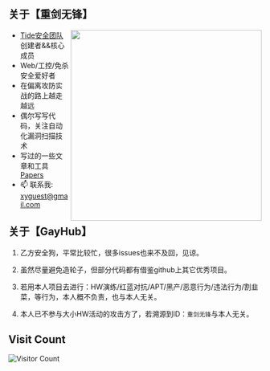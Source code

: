 ## 关于【重剑无锋】

<img align='right' src="https://github-readme-stats.vercel.app/api?username=tidesec&count_private=true&show_icons=true" width="380">

- [Tide安全团队](http://www.tidesec.com/) 创建者&&核心成员
- Web/工控/免杀 安全爱好者
- 在偏离攻防实战的路上越走越远
- 偶尔写写代码，关注自动化漏洞扫描技术
- 写过的一些文章和工具[Papers](https://github.com/TideSec/Papers)
- 📫 联系我: xyguest@gmail.com

## 关于【GayHub】

1. 乙方安全狗，平常比较忙，很多issues也来不及回，见谅。
 
2. 虽然尽量避免造轮子，但部分代码都有借鉴github上其它优秀项目。
 
3. 若用本人项目去进行：HW演练/红蓝对抗/APT/黑产/恶意行为/违法行为/割韭菜，等行为，本人概不负责，也与本人无关。

4. 本人已不参与大小HW活动的攻击方了，若溯源到ID：`重剑无锋`与本人无关。

## Visit Count
![Visitor Count](https://profile-counter.glitch.me/tidesec/count.svg)

